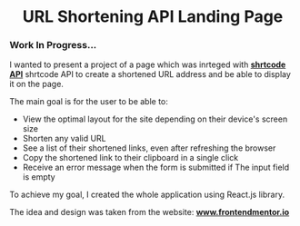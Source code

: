 <div align="center">
    <h1>URL Shortening API Landing Page</h1>
</div>

<div>
    <h3>Work In Progress...</3>
</div>

<div>
    <p>I wanted to present a project of a page which was inrteged with <b><a href="https://shrtco.de/">shrtcode API</a></b> shrtcode API to create a shortened URL address and be able to display it on the page.</p>
    <p>The main goal is for the user to be able to:</p>
    <ul>
        <li>View the optimal layout for the site depending on their device's screen size</li>
        <li>Shorten any valid URL</li>
        <li>See a list of their shortened links, even after refreshing the browser</li>
        <li>Copy the shortened link to their clipboard in a single click</li>
        <li>Receive an error message when the form is submitted if The input field is empty</li>
    </ul>
    <p>To achieve my goal, I created the whole application using React.js library.</p>
    <p>The idea and design was taken from the website: <b><a href="www.frontendmentor.io">www.frontendmentor.io</a></b></p>
</div>
